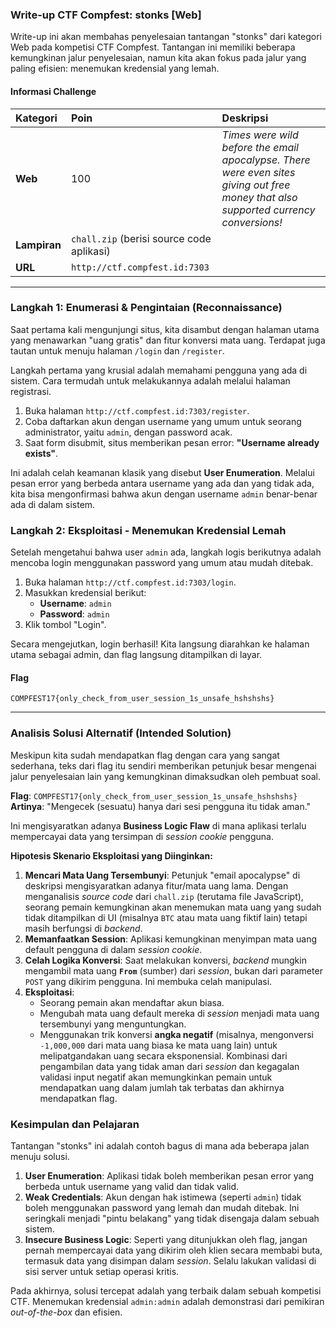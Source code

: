 ### **Write-up CTF Compfest: stonks [Web]**

Write-up ini akan membahas penyelesaian tantangan "stonks" dari kategori Web pada kompetisi CTF Compfest. Tantangan ini memiliki beberapa kemungkinan jalur penyelesaian, namun kita akan fokus pada jalur yang paling efisien: menemukan kredensial yang lemah.

#### **Informasi Challenge**

| Kategori      | Poin | Deskripsi                                                                                                                              |
| :------------ | :--- | :------------------------------------------------------------------------------------------------------------------------------------- |
| **Web** | 100  | *Times were wild before the email apocalypse. There were even sites giving out free money that also supported currency conversions\!* |
| **Lampiran** | `chall.zip` (berisi source code aplikasi)                                                                                                      |
| **URL** | `http://ctf.compfest.id:7303`                                                                                                                  |

-----

### **Langkah 1: Enumerasi & Pengintaian (Reconnaissance)**

Saat pertama kali mengunjungi situs, kita disambut dengan halaman utama yang menawarkan "uang gratis" dan fitur konversi mata uang. Terdapat juga tautan untuk menuju halaman `/login` dan `/register`.

Langkah pertama yang krusial adalah memahami pengguna yang ada di sistem. Cara termudah untuk melakukannya adalah melalui halaman registrasi.

1.  Buka halaman `http://ctf.compfest.id:7303/register`.
2.  Coba daftarkan akun dengan username yang umum untuk seorang administrator, yaitu `admin`, dengan password acak.
3.  Saat form disubmit, situs memberikan pesan error: **"Username already exists"**.

Ini adalah celah keamanan klasik yang disebut **User Enumeration**. Melalui pesan error yang berbeda antara username yang ada dan yang tidak ada, kita bisa mengonfirmasi bahwa akun dengan username `admin` benar-benar ada di dalam sistem.

### **Langkah 2: Eksploitasi - Menemukan Kredensial Lemah**

Setelah mengetahui bahwa user `admin` ada, langkah logis berikutnya adalah mencoba login menggunakan password yang umum atau mudah ditebak.

1.  Buka halaman `http://ctf.compfest.id:7303/login`.
2.  Masukkan kredensial berikut:
      * **Username**: `admin`
      * **Password**: `admin`
3.  Klik tombol "Login".

Secara mengejutkan, login berhasil\! Kita langsung diarahkan ke halaman utama sebagai admin, dan flag langsung ditampilkan di layar.

#### **Flag**

```
COMPFEST17{only_check_from_user_session_1s_unsafe_hshshshs}
```

-----

### **Analisis Solusi Alternatif (Intended Solution)**

Meskipun kita sudah mendapatkan flag dengan cara yang sangat sederhana, teks dari flag itu sendiri memberikan petunjuk besar mengenai jalur penyelesaian lain yang kemungkinan dimaksudkan oleh pembuat soal.

**Flag**: `COMPFEST17{only_check_from_user_session_1s_unsafe_hshshshs}`
**Artinya**: "Mengecek (sesuatu) hanya dari sesi pengguna itu tidak aman."

Ini mengisyaratkan adanya **Business Logic Flaw** di mana aplikasi terlalu mempercayai data yang tersimpan di *session cookie* pengguna.

**Hipotesis Skenario Eksploitasi yang Diinginkan:**

1.  **Mencari Mata Uang Tersembunyi**: Petunjuk "email apocalypse" di deskripsi mengisyaratkan adanya fitur/mata uang lama. Dengan menganalisis *source code* dari `chall.zip` (terutama file JavaScript), seorang pemain kemungkinan akan menemukan mata uang yang sudah tidak ditampilkan di UI (misalnya `BTC` atau mata uang fiktif lain) tetapi masih berfungsi di *backend*.
2.  **Memanfaatkan Session**: Aplikasi kemungkinan menyimpan mata uang default pengguna di dalam *session cookie*.
3.  **Celah Logika Konversi**: Saat melakukan konversi, *backend* mungkin mengambil mata uang **`From`** (sumber) dari *session*, bukan dari parameter `POST` yang dikirim pengguna. Ini membuka celah manipulasi.
4.  **Eksploitasi**:
      * Seorang pemain akan mendaftar akun biasa.
      * Mengubah mata uang default mereka di *session* menjadi mata uang tersembunyi yang menguntungkan.
      * Menggunakan trik konversi **angka negatif** (misalnya, mengonversi `-1,000,000` dari mata uang biasa ke mata uang lain) untuk melipatgandakan uang secara eksponensial. Kombinasi dari pengambilan data yang tidak aman dari *session* dan kegagalan validasi input negatif akan memungkinkan pemain untuk mendapatkan uang dalam jumlah tak terbatas dan akhirnya mendapatkan flag.

### **Kesimpulan dan Pelajaran**

Tantangan "stonks" ini adalah contoh bagus di mana ada beberapa jalan menuju solusi.

1.  **User Enumeration**: Aplikasi tidak boleh memberikan pesan error yang berbeda untuk username yang valid dan tidak valid.
2.  **Weak Credentials**: Akun dengan hak istimewa (seperti `admin`) tidak boleh menggunakan password yang lemah dan mudah ditebak. Ini seringkali menjadi "pintu belakang" yang tidak disengaja dalam sebuah sistem.
3.  **Insecure Business Logic**: Seperti yang ditunjukkan oleh flag, jangan pernah mempercayai data yang dikirim oleh klien secara membabi buta, termasuk data yang disimpan dalam *session*. Selalu lakukan validasi di sisi server untuk setiap operasi kritis.

Pada akhirnya, solusi tercepat adalah yang terbaik dalam sebuah kompetisi CTF. Menemukan kredensial `admin:admin` adalah demonstrasi dari pemikiran *out-of-the-box* dan efisien.
